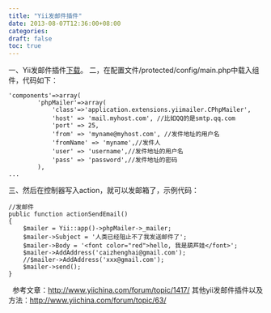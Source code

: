 ```yaml
---
title: "Yii发邮件插件"
date: 2013-08-07T12:36:00+08:00
categories: 
draft: false
toc: true
---
```


一、Yii发邮件插件[下载](http://pan.baidu.com/share/link?shareid=4272079403&uk=2684558169)。 二，在配置文件/protected/config/main.php中载入组件，代码如下： 
    
    
    'components'=>array(
            'phpMailer'=>array(
                'class'=>'application.extensions.yiimailer.CPhpMailer',
                'host' => 'mail.myhost.com', //比如QQ的是smtp.qq.com
                'port' => 25,
                'from' => 'myname@myhost.com', //发件地址的用户名
                'fromName' => 'myname',//发件人
                'user' => 'username',//发件地址的用户名
                'pass' => 'password',//发件地址的密码
            ),
    ...

三、然后在控制器写入action，就可以发邮箱了，示例代码： 
    
    
    //发邮件
    public function actionSendEmail()
    {
        $mailer = Yii::app()->phpMailer->_mailer;
        $mailer->Subject = '人类已经阻止不了我发送邮件了';
        $mailer->Body = '<font color="red">hello, 我是葫芦娃</font>';
        $mailer->AddAddress('caizhenghai@gmail.com');
        //$mailer->AddAddress('xxx@gmail.com');
        $mailer->send();
    }

  参考文章：<http://www.yiichina.com/forum/topic/1417/> 其他yii发邮件插件以及方法：<http://www.yiichina.com/forum/topic/63/>